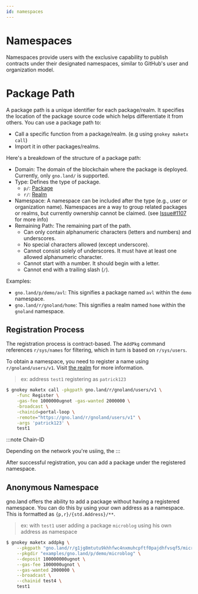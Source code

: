 ```yaml
---
id: namespaces
---
```


# Namespaces

Namespaces provide users with the exclusive capability to publish contracts under their designated namespaces,
similar to GitHub's user and organization model.

# Package Path

A package path is a unique identifier for each package/realm. It specifies the location of the package source
code which helps differentiate it from others. You can use a package path to:

- Call a specific function from a package/realm. (e.g using `gnokey maketx call`)
- Import it in other packages/realms.

Here's a breakdown of the structure of a package path:

- Domain: The domain of the blockchain where the package is deployed. Currently, only `gno.land/` is supported.
- Type: Defines the type of package.
    - `p/`: [Package](packages.md)
    - `r/`: [Realm](realms.md)
- Namespace: A namespace can be included after the type (e.g., user or organization name). Namespaces are a
  way to group related packages or realms, but currently ownership cannot be claimed. (see
  [Issue#1107](https://github.com/gnolang/gno/issues/1107) for more info)
- Remaining Path: The remaining part of the path.
    - Can only contain alphanumeric characters (letters and numbers) and underscores.
    - No special characters allowed (except underscore).
    - Cannot consist solely of underscores. It must have at least one allowed alphanumeric character.
    - Cannot start with a number. It should begin with a letter.
    - Cannot end with a trailing slash (`/`).

Examples:

- `gno.land/p/demo/avl`: This signifies a package named `avl` within the `demo` namespace.
- `gno.land/r/gnoland/home`: This signifies a realm named `home` within the `gnoland` namespace.

## Registration Process

The registration process is contract-based. The `AddPkg` command references
`r/sys/names` for filtering, which in turn is based on `r/sys/users`.

To obtain a namespace, you need to register a name using `r/gnoland/users/v1`.
Visit [the realm](https://gno.land/r/gnoland/users/v1) for more information.

> ex: address `test1` registering as `patrick123`
```bash
$ gnokey maketx call -pkgpath gno.land/r/gnoland/users/v1 \
    -func Register \
    -gas-fee 1000000ugnot -gas-wanted 2000000 \
    -broadcast \
    -chainid=portal-loop \
    -remote="https://gno.land/r/gnoland/users/v1" \
    -args 'patrick123' \
    test1
```

:::note Chain-ID

Depending on the network you're usiing, the 
:::

After successful registration, you can add a package under the registered namespace.

## Anonymous Namespace

gno.land offers the ability to add a package without having a registered namespace.
You can do this by using your own address as a namespace. This is formatted as `{p,r}/{std.Address}/**`.

> ex:  with `test1` user adding a package `microblog` using his own address as namespace
```bash
$ gnokey maketx addpkg \
    --pkgpath "gno.land/r/g1jg8mtutu9khhfwc4nxmuhcpftf0pajdhfvsqf5/microblog" \
    --pkgdir "examples/gno.land/p/demo/microblog" \
    --deposit 100000000ugnot \
    --gas-fee 1000000ugnot \
    --gas-wanted 2000000 \
    --broadcast \
    --chainid test4 \
    test1
```
